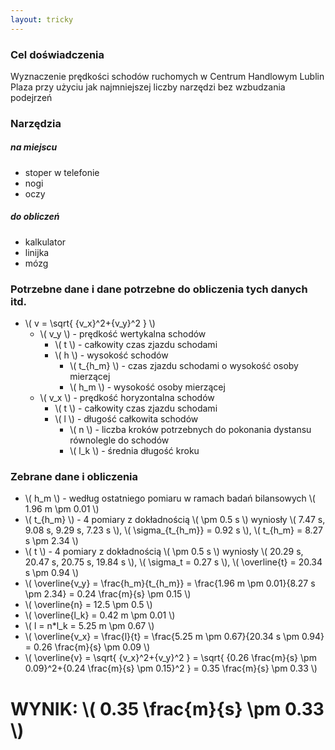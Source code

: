 ```yaml
---
layout: tricky
---
```

### Cel doświadczenia

Wyznaczenie prędkości schodów ruchomych w Centrum Handlowym Lublin Plaza przy użyciu jak najmniejszej liczby narzędzi bez wzbudzania podejrzeń

### Narzędzia

##### na miejscu

- stoper w telefonie
- nogi
- oczy

##### do obliczeń

- kalkulator
- linijka
- mózg

### Potrzebne dane i dane potrzebne do obliczenia tych danych itd.
- \\( v = \sqrt{ {v\_x}^2+{v\_y}^2 } \\)
  - \\( v\_y \\) - prędkość wertykalna schodów
    - \\( t \\) - całkowity czas zjazdu schodami
    - \\( h \\) - wysokość schodów
      - \\( t\_{h_m} \\) - czas zjazdu schodami o wysokość osoby mierzącej
      - \\( h\_m \\) - wysokość osoby mierzącej
  - \\( v\_x \\) - prędkość horyzontalna schodów
    - \\( t \\) - całkowity czas zjazdu schodami
    - \\( l \\) - długość całkowita schodów
      - \\( n \\) - liczba kroków potrzebnych do pokonania dystansu równolegle do schodów
      - \\( l\_k \\) - średnia długość kroku

### Zebrane dane i obliczenia

- \\( h\_m \\) - według ostatniego pomiaru w ramach badań bilansowych \\( 1.96 m \pm 0.01 \\)
- \\( t\_{h_m} \\) - 4 pomiary z dokładnością \\( \pm 0.5 s \\) wyniosły \\( 7.47 s, 9.08 s, 9.29 s, 7.23 s \\), \\( \sigma\_{t\_{h\_m}} = 0.92 s \\), \\( t\_{h\_m} = 8.27 s \pm 2.34 \\)
- \\( t \\) - 4 pomiary z dokładnością \\( \pm 0.5 s \\) wyniosły \\( 20.29 s, 20.47 s, 20.75 s, 19.84 s \\), \\( \sigma\_t = 0.27 s \\), \\( \overline{t} = 20.34 s \pm 0.94 \\)
- \\( \overline{v\_y} = \frac{h\_m}{t\_{h_m}} = \frac{1.96 m \pm 0.01}{8.27 s \pm 2.34} = 0.24 \frac{m}{s} \pm 0.15 \\)
- \\( \overline{n} = 12.5 \pm 0.5 \\)
- \\( \overline{l\_k} = 0.42 m \pm 0.01 \\)
- \\( l = n*l\_k = 5.25 m \pm 0.67 \\)
- \\( \overline{v\_x} = \frac{l}{t} = \frac{5.25 m \pm 0.67}{20.34 s \pm 0.94} = 0.26 \frac{m}{s} \pm 0.09 \\)
- \\( \overline{v} = \sqrt{ {v\_x}^2+{v\_y}^2 } = \sqrt{ {0.26 \frac{m}{s} \pm 0.09}^2+{0.24 \frac{m}{s} \pm 0.15}^2 } = 0.35 \frac{m}{s} \pm 0.33 \\)

# WYNIK: \\( 0.35 \frac{m}{s} \pm 0.33 \\)
